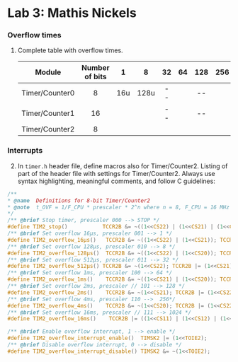 # Lab 3: Mathis Nickels

### Overflow times

1. Complete table with overflow times.

   | **Module** | **Number of bits** | **1** | **8** | **32** | **64** | **128** | **256** | **1024** |
   | :-: | :-: | :-: | :-: | :-: | :-: | :-: | :-: | :-: |
   | Timer/Counter0 | 8  | 16u | 128u | -- | | -- | | |
   | Timer/Counter1 | 16 |     |      | -- | | -- | | |
   | Timer/Counter2 | 8  |     |      |    | |    | | |

### Interrupts

2. In `timer.h` header file, define macros also for Timer/Counter2. Listing of part of the header file with settings for Timer/Counter2. Always use syntax highlighting, meaningful comments, and follow C guidelines:

  ```c
  /**
  * @name  Definitions for 8-bit Timer/Counter2
  * @note  t_OVF = 1/F_CPU * prescaler * 2^n where n = 8, F_CPU = 16 MHz
  */  
 /** @brief Stop timer, prescaler 000 --> STOP */
 #define TIM2_stop()           TCCR2B &= ~((1<<CS22) | (1<<CS21) | (1<<CS20));
 /** @brief Set overflow 16µs, prescaler 001 --> 1 */
 #define TIM2_overflow_16µs()   TCCR2B &= ~((1<<CS22) | (1<<CS21)); TCCR2B |= (1<<CS20);
 /** @brief Set overflow 128µs, prescaler 010 --> 8 */
 #define TIM2_overflow_128µs()  TCCR2B &= ~((1<<CS22) | (1<<CS20)); TCCR2B |= (1<<CS11);
 /** @brief Set overflow 512µs, prescaler 011 --> 32 */
 #define TIM2_overflow_512µs() TCCR2B &= ~(1<<CS22); TCCR2B |= (1<<CS21) | (1<<CS20);
 /** @brief Set overflow 1ms, prescaler 100 --> 64 */
 #define TIM2_overflow_1ms()    TCCR2B &= ~((1<<CS21) | (1<<CS20)); TCCR2B |= (1<<CS22);
 /** @brief Set overflow 2ms, prescaler // 101 --> 128 */
 #define TIM2_overflow_2ms()    TCCR2B &= ~(1<<CS21); TCCR2B |= (1<<CS22) | (1<<CS20);
 /** @brief Set overflow 4ms, prescaler 110 -->  256*/
 #define TIM2_overflow_4ms()    TCCR2B &= ~(1<<CS20); TCCR2B |= (1<<CS22) | (1<<CS21);
 /** @brief Set overflow 16ms, prescaler // 111 --> 1024 */
 #define TIM2_overflow_16ms()    TCCR2B |= ((1<<CS11) | (1<<CS12) | (1<<CS10));

 /** @brief Enable overflow interrupt, 1 --> enable */
 #define TIM2_overflow_interrupt_enable()  TIMSK2 |= (1<<TOIE2);
 /** @brief Disable overflow interrupt, 0 --> disable */
 #define TIM2_overflow_interrupt_disable() TIMSK2 &= ~(1<<TOIE2);

